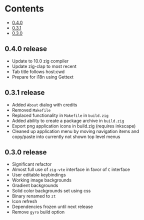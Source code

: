 Contents
========
* [0.4.0](0.4.0-release)
* [0.3.1](0.3.0-release)
* [0.3.0](0.3.0-release)

## 0.4.0 release
* Update to 10.0 zig compiler
* Update zig-clap to most recent
* Tab title follows host:cwd
* Prepare for i18n using Gettext

## 0.3.1 release
* Added `About` dialog with credits
* Removed `Makefile`
* Replaced functionality in `Makefile` in `build.zig`
* Added ability to create a package archive in `build.zig`
* Export png application icons in build.zig (requires inkscape)
* Cleaned up application menu by moving navigation items and copy/paste into
  currently not shown top level menus

## 0.3.0 release
* Significant refactor
* Almost full use of `zig-vte` interface in favor of `C` interface
* User editable keybindings
* Working image backgrounds
* Gradient backgrounds
* Solid color backgrounds set using css
* Binary renamed to `zt`
* Icon refresh
* Dependencies frozen until next release
* Remove `gyro` build option
